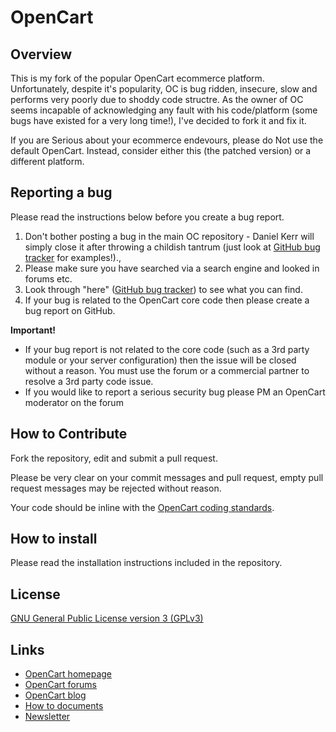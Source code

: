 # OpenCart


## Overview

This is my fork of the popular OpenCart ecommerce platform.
Unfortunately, despite it's popularity, OC is bug ridden, insecure, slow and performs very poorly due to shoddy code structre.
As the owner of OC seems incapable of acknowledging any fault with his code/platform (some bugs have existed for a very long time!), I've decided to fork it and fix it.

If you are Serious about your ecommerce endevours, please do Not use the default OpenCart.
Instead, consider either this (the patched version) or a different platform.

## Reporting a bug
	
Please read the instructions below before you create a bug report.
 
 1. Don't bother posting a bug in the main OC repository - Daniel Kerr will simply close it after throwing a childish tantrum (just look at [GitHub bug tracker](https://github.com/opencart/opencart/issues) for examples!).,
 2. Please make sure you have searched via a search engine and looked in forums etc.
 3. Look through "here" ([GitHub bug tracker](https://github.com/TheLostOne/opencart/issues)) to see what you can find.
 4. If your bug is related to the OpenCart core code then please create a bug report on GitHub.

**Important!**
- If your bug report is not related to the core code (such as a 3rd party module or your server configuration) then the issue will be closed without a reason. You must use the forum or a commercial partner to resolve a 3rd party code issue.
- If you would like to report a serious security bug please PM an OpenCart moderator on the forum

## How to Contribute

Fork the repository, edit and submit a pull request.

Please be very clear on your commit messages and pull request, empty pull request messages may be rejected without reason.

Your code should be inline with the [OpenCart coding standards](https://github.com/opencart/opencart/wiki/Coding-standards).

## How to install

Please read the installation instructions included in the repository.

## License

[GNU General Public License version 3 (GPLv3)](https://github.com/opencart/opencart/blob/master/license.txt)

## Links

- [OpenCart homepage](http://www.opencart.com/)
- [OpenCart forums](http://forum.opencart.com/)
- [OpenCart blog](http://www.opencart.com/index.php?route=feature/blog)
- [How to documents](http://docs.opencart.com/display/opencart/OpenCart+1.5+Home)
- [Newsletter](http://newsletter.opencart.com/h/r/B660EBBE4980C85C)
